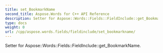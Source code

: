 ```yaml
---
title: set_BookmarkName
second_title: Aspose.Words for C++ API Reference
description: Setter for Aspose::Words::Fields::FieldInclude::get_BookmarkName. 
type: docs
weight: 0
url: /cpp/aspose.words.fields/fieldinclude/set_bookmarkname/
---
```


Setter for Aspose::Words::Fields::FieldInclude::get_BookmarkName. 

